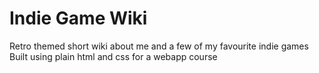 # Indie Game Wiki

Retro themed short wiki about me and a few of my favourite indie games
Built using plain html and css for a webapp course
